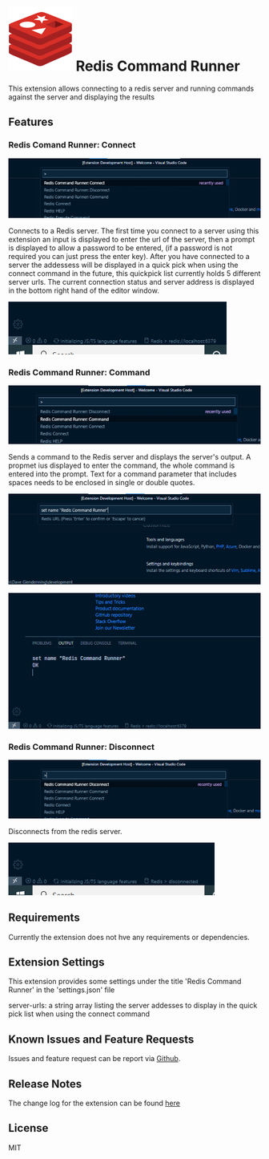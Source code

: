 # ![redis icon](images/redis-128.png) Redis Command Runner

This extension allows connecting to a redis server and running commands against the server and displaying the results

## Features

### Redis Comand Runner: Connect

![connect](images/connect.png)

Connects to a Redis server. The first time you connect to a server using this extension an input is displayed to enter the url of the server, then a prompt is displayed to allow a password to be entered, (if a password is not required you can just press the enter key). After you have connected to a server the addessess will be displayed in a quick pick when using the connect command in the future, this quickpick list currently holds 5 different server urls. The current connection status and server address is displayed in the bottom right hand of the editor window.

![connection status](images/connection-status.png)

### Redis Command Runner: Command

![command](images/command.png)

Sends a command to the Redis server and displays the server's output. A propmet ius displayed to enter the command, the whole command is entered into the prompt. Text for a command parameter that includes spaces needs to be enclosed in single or double quotes.

![command prompt](images/command-prompt.png)

![command output](images/command-output.png)

### Redis Command Runner: Disconnect

![disconnect](images/disconnect.png)

Disconnects from the redis server.

![disconnect status](images/disconnect-status.png)

## Requirements

Currently the extension does not hve any requirements or dependencies.

## Extension Settings

This extension provides some settings under the title 'Redis Command Runner' in the 'settings.json' file

server-urls: a string array listing the server addesses to display in the quick pick list when using the connect command

## Known Issues and Feature Requests

Issues and feature request can be report via [Github](https://github.com/zerosandones/redis-command-runner/issues).

## Release Notes

The change log for the extension can be found [here](https://github.com/zerosandones/redis-command-runner/blob/master/CHANGELOG.md)

## License

MIT
